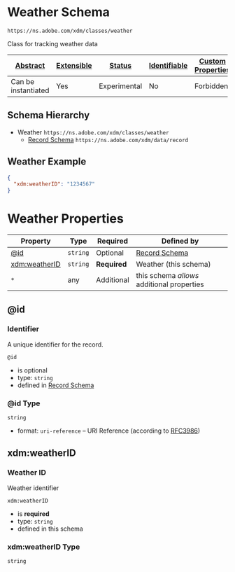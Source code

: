 
# Weather Schema

```
https://ns.adobe.com/xdm/classes/weather
```

Class for tracking weather data

| [Abstract](../../abstract.md) | [Extensible](../../extensions.md) | [Status](../../status.md) | [Identifiable](../../id.md) | [Custom Properties](../../extensions.md) | [Additional Properties](../../extensions.md) | Defined In |
|-------------------------------|-----------------------------------|---------------------------|-----------------------------|------------------------------------------|----------------------------------------------|------------|
| Can be instantiated | Yes | Experimental | No | Forbidden | Permitted | [classes/weather.schema.json](classes/weather.schema.json) |
## Schema Hierarchy

* Weather `https://ns.adobe.com/xdm/classes/weather`
  * [Record Schema](../behaviors/record.schema.md) `https://ns.adobe.com/xdm/data/record`


## Weather Example
```json
{
  "xdm:weatherID": "1234567"
}
```

# Weather Properties

| Property | Type | Required | Defined by |
|----------|------|----------|------------|
| [@id](#id) | `string` | Optional | [Record Schema](../behaviors/record.schema.md#id) |
| [xdm:weatherID](#xdmweatherid) | `string` | **Required** | Weather (this schema) |
| `*` | any | Additional | this schema *allows* additional properties |

## @id
### Identifier

A unique identifier for the record.

`@id`
* is optional
* type: `string`
* defined in [Record Schema](../behaviors/record.schema.md#id)

### @id Type


`string`
* format: `uri-reference` – URI Reference (according to [RFC3986](https://tools.ietf.org/html/rfc3986))






## xdm:weatherID
### Weather ID

Weather identifier

`xdm:weatherID`
* is **required**
* type: `string`
* defined in this schema

### xdm:weatherID Type


`string`





